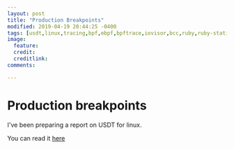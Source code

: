 ```yaml
---
layout: post
title: "Production Breakpoints"
modified: 2019-04-19 20:44:25 -0400
tags: [usdt,linux,tracing,bpf,ebpf,bpftrace,iovisor,bcc,ruby,ruby-static-tracing]
image:
  feature: 
  credit: 
  creditlink: 
comments: 

---
```


# Production breakpoints

I've been preparing a report on USDT for linux.

You can read it [here](https://blog.srvthe.net/production-breakpoints-doc/index.html)
